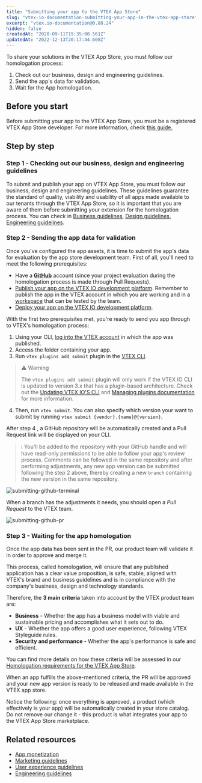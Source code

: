 ```yaml
---
title: "Submitting your app to the VTEX App Store"
slug: "vtex-io-documentation-submitting-your-app-in-the-vtex-app-store"
excerpt: "vtex.io-documentation@0.88.24"
hidden: false
createdAt: "2020-09-11T19:35:00.561Z"
updatedAt: "2022-12-13T20:17:44.608Z"
---
```


To share your solutions in the VTEX App Store, you must follow our homologation process:

1. Check out our business, design and engineering guidelines.
2. Send the app's data for validation.
3. Wait for the App homologation.

## Before you start

Before submitting your app to the VTEX App Store, you must be a registered VTEX App Store developer. For more information, check [this guide.](https://developers.vtex.com/vtex-developer-docs/docs/vtex-io-documentation-becoming-a-registered-vtex-app-store-developer)

## Step by step

### Step 1 - Checking out our business, design and engineering guidelines

To submit and publish your app on VTEX App Store, you must follow our business, design and engineering guidelines. These guidelines guarantee the standard of quality, viability and usability of all apps made available to our tenants through the VTEX App Store, so it is important that you are aware of them before submitting your extension for the homologation process. You can check in [Business guidelines](https://developers.vtex.com/vtex-developer-docs/docs/vtex-io-documentation-business-guidelines-vtex-app-store), [Design guidelines](https://developers.vtex.com/vtex-developer-docs/docs/vtex-io-documentation-design-guidelines), [Engineering guidelines](https://developers.vtex.com/vtex-developer-docs/docs/vtex-io-documentation-engineering-guidelines).

### Step 2 - Sending the app data for validation

Once you've configured the app assets, it is time to submit the app's data for evaluation by the app store development team. First of all, you'll need to meet the following prerequisites:

- Have a [**GitHub**](https://github.com/) account (since your project evaluation during the homologation process is made through Pull Requests).
- [Publish your app on the VTEX IO development platform](https://developers.vtex.com/vtex-developer-docs/docs/vtex-io-documentation-publishing-an-app/). Remember to publish the app in the VTEX account in which you are working and in a [workspace](https://developers.vtex.com/vtex-developer-docs/docs/vtex-io-documentation-workspace/) that can be tested by the team.
- [Deploy your app on the VTEX IO development platform](https://developers.vtex.com/vtex-developer-docs/docs/vtex-io-documentation-making-your-new-app-version-publicly-available#step-6---deploying-the-app-stable-version).

With the first two prerequisites met, you're ready to send you app through to VTEX's homologation process:

1. Using your CLI, [log into the VTEX account](https://developers.vtex.com/vtex-developer-docs/docs/vtex-io-documentation-vtex-io-cli-installation-and-command-reference/#command-reference) in which the app was published.
2. Access the folder containing your app.
3. Run `vtex plugins add submit` plugin in the [VTEX CLI](https://developers.vtex.com/vtex-developer-docs/docs/vtex-io-documentation-vtex-io-cli-installation-and-command-reference).

> ⚠️ Warning
>
> The `vtex plugins add submit` plugin will only work if the VTEX IO CLI is updated to version 3.x that has a plugin-based architecture. Check out the [Updating VTEX IO'S CLI](https://developers.vtex.com/vtex-developer-docs/docs/vtex-io-documentation-vtex-io-cli-update) and [Managing plugins documentation](https://developers.vtex.com/vtex-developer-docs/docs/vtex-io-documentation-vtex-io-cli-plugins) for more information.

4. Then, run `vtex submit`. You can also specify which version your want to submit by running `vtex submit {vendor}.{name}@{version}`.

After step 4 , a GitHub repository will be automatically created and a Pull Request link will be displayed on your CLI.

> ℹ️ You'll be added to the repository with your GitHub handle and will have read-only permissions to be able to follow your app's review process. Comments can be followed in the same repository and after performing adjustments, any new app version can be submitted following the step 2 above, thereby creating a new `branch` containing the new version in the same repository.

![submitting-github-terminal](https://cdn.jsdelivr.net/gh/vtexdocs/dev-portal-content@main/images/vtex-io-documentation-submitting-your-app-in-the-vtex-app-store-0.png)

When a branch has the adjustments it needs, you should open a *Pull Request* to the VTEX team.

![submitting-github-pr](https://cdn.jsdelivr.net/gh/vtexdocs/dev-portal-content@main/images/vtex-io-documentation-submitting-your-app-in-the-vtex-app-store-1.png)

### Step 3 - Waiting for the app homologation

Once the app data has been sent in the PR, our product team will validate it in order to approve and merge it.

This process, called homologation, will ensure that any published application has a clear value proposition, is safe, stable, aligned with VTEX's brand and business guidelines and is in compliance with the company's business, design and technology standards.

Therefore, the **3 main criteria** taken into account by the VTEX product team are:

- **Business**  - Whether the app has a business model with viable and sustainable pricing and accomplishes what it sets out to do.
- **UX**  - Whether the app offers a good user experience, following VTEX Styleguide rules.
- **Security and performance**  - Whether the app's performance is safe and efficient.

You can find more details on how these criteria will be assessed in our [Homologation requirements for the VTEX App Store](https://developers.vtex.com/vtex-developer-docs/docs/vtex-io-documentation-homologation-requirements-for-vtex-app-store).

When an app fulfills the above-mentioned criteria, the PR will be approved and your new app version is ready to be released and made available in the VTEX app store.

Notice the following: once everything is approved, a product (which effectively is your app) will be automatically created in your store catalog. Do not remove our change it - this product is what integrates your app to the VTEX App Store marketplace.

## Related resources

- [App monetization](https://developers.vtex.com/vtex-developer-docs/docs/vtex-io-documentation-business-guidelines-app-monetization)
- [Marketing guidelines](https://developers.vtex.com/vtex-developer-docs/docs/vtex-io-documentation-business-guidelines-marketing-assets)
- [User experience guidelines](https://developers.vtex.com/vtex-developer-docs/docs/vtex-io-documentation-design-guidelines)
- [Engineering guidelines](https://developers.vtex.com/vtex-developer-docs/docs/vtex-io-documentation-engineering-guidelines)
